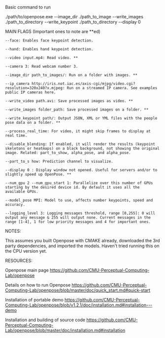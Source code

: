 Basic command to run

./path/to/openpose.exe --image_dir ./path_to_image --write_images ./path_to_directory --write_keypoint ./path_to_directory --display 0

MAIN FLAGS (Important ones to note are **ed)

	--face: Enables face keypoint detection.
	
	--hand: Enables hand keypoint detection.
	
	--video input.mp4: Read video. **

	--camera 3: Read webcam number 3.
	
	--image_dir path_to_images/: Run on a folder with images. **

	--ip_camera http://iris.not.iac.es/axis-cgi/mjpg/video.cgi?resolution=320x240?x.mjpeg: Run on a streamed IP camera. See examples public IP cameras here.
	
	--write_video path.avi: Save processed images as video. **

	--write_images folder_path: Save processed images on a folder. **

	--write_keypoint path/: Output JSON, XML or YML files with the people pose data on a folder. **

	--process_real_time: For video, it might skip frames to display at real time.
	
	--disable_blending: If enabled, it will render the results (keypoint skeletons or heatmaps) on a black background, not showing the original image. Related: part_to_show, alpha_pose, and alpha_pose.
	
	--part_to_s	how: Prediction channel to visualize.	
	
	--display 0	: Display window not opened. Useful for servers and/or to slightly speed up OpenPose. **

	--num_gpu 2 --num_gpu_start 1: Parallelize over this number of GPUs starting by the desired device id. By default it uses all the available GPUs.
	
	--model_pose MPI: Model to use, affects number keypoints, speed and accuracy.
	
	--logging_level 3: Logging messages threshold, range [0,255]: 0 will output any message & 255 will output none. Current messages in the range [1-4], 1 for low priority messages and 4 for important ones.
	

NOTES:

This assumes you built Openpose with CMAKE already, downloaded the 3rd party dependencies, and imported the models. Haven't tried running this on the CPU version yet. 


RESOURCES:

Openpose main page
https://github.com/CMU-Perceptual-Computing-Lab/openpose

Details on how to run Openpose
https://github.com/CMU-Perceptual-Computing-Lab/openpose/blob/master/doc/quick_start.md#quick-start

Installation of portable demo
https://github.com/CMU-Perceptual-Computing-Lab/openpose/blob/v1.2.1/doc/installation.md#installation---demo

Installation and building of source code
https://github.com/CMU-Perceptual-Computing-Lab/openpose/blob/master/doc/installation.md#installation
